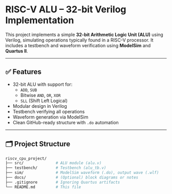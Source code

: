 # RISC-V ALU – 32-bit Verilog Implementation

This project implements a simple **32-bit Arithmetic Logic Unit (ALU)** using Verilog, simulating operations typically found in a RISC-V processor. It includes a testbench and waveform verification using **ModelSim** and **Quartus II**.

---

## ✅ Features

- 32-bit ALU with support for:
  - `ADD`, `SUB`
  - Bitwise `AND`, `OR`, `XOR`
  - `SLL` (Shift Left Logical)
- Modular design in Verilog
- Testbench verifying all operations
- Waveform generation via ModelSim
- Clean GitHub-ready structure with `.do` automation

---

## 🗂️ Project Structure

```bash
riscv_cpu_project/
├── src/              # ALU module (alu.v)
├── testbench/        # Testbench (alu_tb.v)
├── sim/              # ModelSim waveform (.do), output wave (.wlf)
├── docs/             # (Optional) block diagrams or notes
├── .gitignore        # Ignoring Quartus artifacts
└── README.md         # This file
